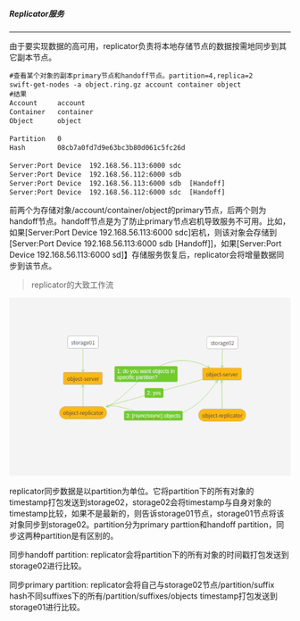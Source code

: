 ##### Replicator服务

***

由于要实现数据的高可用，replicator负责将本地存储节点的数据按需地同步到其它副本节点。

```shell
#查看某个对象的副本primary节点和handoff节点。partition=4,replica=2
swift-get-nodes -a object.ring.gz account container object
#结果
Account  	account
Container	container
Object   	object

Partition	0
Hash     	08cb7a0fd7d9e63bc3b80d061c5fc26d

Server:Port Device	192.168.56.113:6000 sdc
Server:Port Device	192.168.56.112:6000 sdb
Server:Port Device	192.168.56.113:6000 sdb	 [Handoff]
Server:Port Device	192.168.56.112:6000 sdc	 [Handoff]

```

前两个为存储对象/account/container/object的primary节点，后两个则为handoff节点。handoff节点是为了防止primary节点宕机导致服务不可用。比如，如果[Server:Port Device	192.168.56.113:6000 sdc]宕机，则该对象会存储到[Server:Port Device	192.168.56.113:6000 sdb	 [Handoff]]，如果[Server:Port Device	192.168.56.113:6000 sd]】存储服务恢复后，replicator会将增量数据同步到该节点。

> replicator的大致工作流

![replicator_wokerflow](./img/replicator_wokerflow.png)

replicator同步数据是以partition为单位。它将partition下的所有对象的timestamp打包发送到storage02，storage02会将timestamp与自身对象的timestamp比较，如果不是最新的，则告诉storage01节点，storage01节点将该对象同步到storage02。partition分为primary parttion和handoff partition，同步这两种partition是有区别的。

同步handoff partition: replicator会将partition下的所有对象的时间戳打包发送到storage02进行比较。

同步primary partition: replicator会将自己与storage02节点/partition/suffix hash不同suffixes下的所有/partition/suffixes/objects timestamp打包发送到storage01进行比较。


